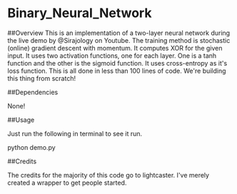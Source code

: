 # Binary_Neural_Network

##Overview This is an implementation of a two-layer neural network during the live demo by @Sirajology on Youtube. The training method is stochastic (online) gradient descent with momentum. It computes XOR for the given input. It uses two activation functions, one for each layer. One is a tanh function and the other is the sigmoid function. It uses cross-entropy as it's loss function. This is all done in less than 100 lines of code. We're building this thing from scratch!

##Dependencies

None!

##Usage

Just run the following in terminal to see it run.

python demo.py

##Credits

The credits for the majority of this code go to lightcaster. I've merely created a wrapper to get people started.
